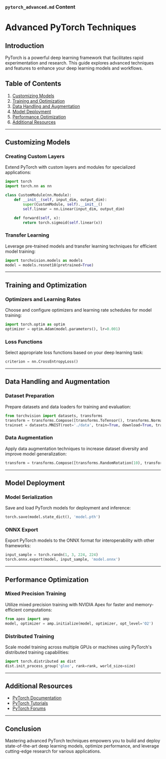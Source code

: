 ### `pytorch_advanced.md` Content


# Advanced PyTorch Techniques

## Introduction

PyTorch is a powerful deep learning framework that facilitates rapid experimentation and research. This guide explores advanced techniques and features to enhance your deep learning models and workflows.

## Table of Contents

1. [Customizing Models](#customizing-models)
2. [Training and Optimization](#training-and-optimization)
3. [Data Handling and Augmentation](#data-handling-and-augmentation)
4. [Model Deployment](#model-deployment)
5. [Performance Optimization](#performance-optimization)
6. [Additional Resources](#additional-resources)

---

## Customizing Models

### Creating Custom Layers

Extend PyTorch with custom layers and modules for specialized applications:

```python
import torch
import torch.nn as nn

class CustomModule(nn.Module):
    def __init__(self, input_dim, output_dim):
        super(CustomModule, self).__init__()
        self.linear = nn.Linear(input_dim, output_dim)

    def forward(self, x):
        return torch.sigmoid(self.linear(x))
```

### Transfer Learning

Leverage pre-trained models and transfer learning techniques for efficient model training:

```python
import torchvision.models as models
model = models.resnet18(pretrained=True)
```

---

## Training and Optimization

### Optimizers and Learning Rates

Choose and configure optimizers and learning rate schedules for model training:

```python
import torch.optim as optim
optimizer = optim.Adam(model.parameters(), lr=0.001)
```

### Loss Functions

Select appropriate loss functions based on your deep learning task:

```python
criterion = nn.CrossEntropyLoss()
```

---

## Data Handling and Augmentation

### Dataset Preparation

Prepare datasets and data loaders for training and evaluation:

```python
from torchvision import datasets, transforms
transform = transforms.Compose([transforms.ToTensor(), transforms.Normalize((0.5,), (0.5,))])
trainset = datasets.MNIST(root='./data', train=True, download=True, transform=transform)
```

### Data Augmentation

Apply data augmentation techniques to increase dataset diversity and improve model generalization:

```python
transform = transforms.Compose([transforms.RandomRotation(10), transforms.RandomResizedCrop(224), transforms.ToTensor()])
```

---

## Model Deployment

### Model Serialization

Save and load PyTorch models for deployment and inference:

```python
torch.save(model.state_dict(), 'model.pth')
```

### ONNX Export

Export PyTorch models to the ONNX format for interoperability with other frameworks:

```python
input_sample = torch.randn(1, 3, 224, 224)
torch.onnx.export(model, input_sample, 'model.onnx')
```

---

## Performance Optimization

### Mixed Precision Training

Utilize mixed precision training with NVIDIA Apex for faster and memory-efficient computations:

```python
from apex import amp
model, optimizer = amp.initialize(model, optimizer, opt_level='O2')
```

### Distributed Training

Scale model training across multiple GPUs or machines using PyTorch's distributed training capabilities:

```python
import torch.distributed as dist
dist.init_process_group('gloo', rank=rank, world_size=size)
```

---

## Additional Resources

- [PyTorch Documentation](https://pytorch.org/docs/stable/index.html)
- [PyTorch Tutorials](https://pytorch.org/tutorials/)
- [PyTorch Forums](https://discuss.pytorch.org/)

---

## Conclusion

Mastering advanced PyTorch techniques empowers you to build and deploy state-of-the-art deep learning models, optimize performance, and leverage cutting-edge research for various applications.

